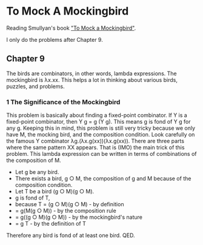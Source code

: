 # To Mock A Mockingbird

Reading Smullyan's book ["To Mock a Mockingbird"](https://en.wikipedia.org/wiki/To_Mock_a_Mockingbird).

I only do the problems after Chapter 9.

## Chapter 9

The birds are combinators, in other words, lambda expressions. The mockingbird is λx.xx. This helps a lot in thinking about various birds, puzzles, and problems.

### 1 The Significance of the Mockingbird

This problem is basically about finding a fixed-point combinator. If Y is a fixed-point combinator, then Y g = g (Y g). This means g is fond of Y g for any g. Keeping this in mind, this problem is still very tricky because we only have M, the mocking bird, and the composition condition. Look carefully on the famous Y combinator λg.(λx.g(xx))(λx.g(xx)). There are three parts where the same pattern XX appears. That is (IMO) the main trick of this problem. This lambda expression can be written in terms of combinations of the composition of M.

- Let g be any bird.
- There exists a bird, g ○ M, the composition of g and M because of the composition condition.
- Let T be a bird (g ○ M)(g ○ M).
- g is fond of T,
- because T = (g ○ M)(g ○ M) - by definition
- = g(M(g ○ M)) - by the composition rule
- = g((g ○ M)(g ○ M)) - by the mockingbird's nature
- = g T - by the definition of T

Therefore any bird is fond of at least one bird. QED.
